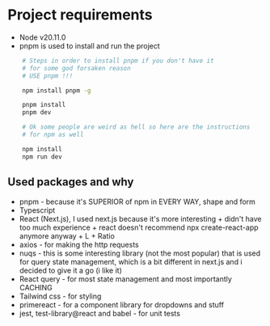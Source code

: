 <h1>Project requirements</h1>

- Node v20.11.0
- pnpm is used to install and run the project

```bash
    # Steps in order to install pnpm if you don't have it
    # for some god forsaken reason
    # USE pnpm !!!

    npm install pnpm -g

    pnpm install
    pnpm dev
```

```bash
    # Ok some people are weird as hell so here are the instructions
    # for npm as well

    npm install
    npm run dev
```

## Used packages and why

- pnpm - because it's SUPERIOR of npm in EVERY WAY, shape and form
- Typescript
- React (Next.js), I used next.js because it's more interesting + didn't have too much experience + react doesn't recommend npx create-react-app anymore anyway + L + Ratio
- axios - for making the http requests
- nuqs - this is some interesting library (not the most popular) that is used for query state management, which is a bit different in next.js and i decided to give it a go (i like it)
- React query - for most state management and most importantly CACHING
- Tailwind css - for styling
- primereact - for a component library for dropdowns and stuff
- jest, test-library@react and babel - for unit tests
